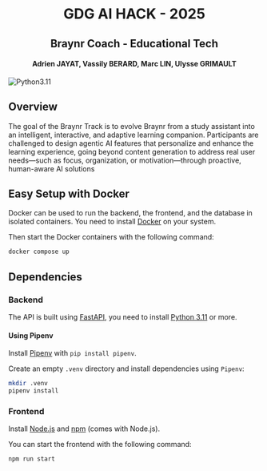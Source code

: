 <h1 align="center">GDG AI HACK - 2025</h1>
<h2 align="center">Braynr Coach - Educational Tech</h4>
<h4 align="center">Adrien JAYAT, Vassily BERARD, Marc LIN, Ulysse GRIMAULT</h4>

![Python3.11](https://img.shields.io/badge/python-3.11-red) &nbsp;

## Overview

The goal of the Braynr Track is to evolve Braynr from a study assistant into an intelligent, interactive, and adaptive learning companion. Participants are challenged to design agentic AI features that personalize and enhance the learning experience, going beyond content generation to address real user needs—such as focus, organization, or motivation—through proactive, human-aware AI solutions

## Easy Setup with Docker

Docker can be used to run the backend, the frontend, and the database in isolated containers. You need to install [Docker](https://docs.docker.com/get-docker/) on your system.

Then start the Docker containers with the following command:

```bash
docker compose up
```

## Dependencies

### Backend
The API is built using [FastAPI](https://fastapi.tiangolo.com/), you need to install [Python 3.11](https://www.python.org/downloads/release/python-31112/) or more.

#### Using Pipenv

Install [Pipenv](https://pipenv.pypa.io/en/latest/) with `pip install pipenv`.

Create an empty `.venv` directory and install dependencies using `Pipenv`:

```bash
mkdir .venv
pipenv install
```

### Frontend

Install [Node.js](https://nodejs.org/en/download/) and [npm](https://www.npmjs.com/get-npm) (comes with Node.js).

You can start the frontend with the following command:

```bash
npm run start
```